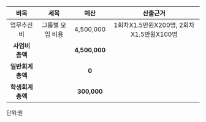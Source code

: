 |  **비목** |   **세목**   | **예산** | **산출근거** |
|:----------:|:------------:|:--------:|:--------:|
| 업무추진비 | 그룹별 모임 비용 | 4,500,000 | 1회차X1.5만원X200명, 2회차X1.5만원X100명 |
| **사업비 총액** |  | **4,500,000** |  
| **일반회계 총액** |  | **0** |  
|   **학생회계 총액**  |              | **300,000**|  |
단위:원
